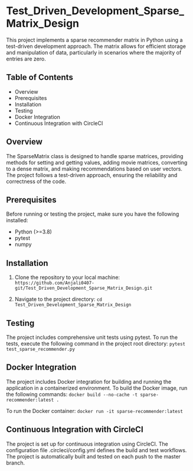 # Test_Driven_Development_Sparse_Matrix_Design
This project implements a sparse recommender matrix in Python using a test-driven development approach. The matrix allows for efficient storage and manipulation of data, particularly in scenarios where the majority of entries are zero.

## Table of Contents
- Overview
- Prerequisites
- Installation
- Testing
- Docker Integration
- Continuous Integration with CircleCI

## Overview
The SparseMatrix class is designed to handle sparse matrices, providing methods for setting and getting values, adding movie matrices, converting to a dense matrix, and making recommendations based on user vectors. The project follows a test-driven approach, ensuring the reliability and correctness of the code.

## Prerequisites
Before running or testing the project, make sure you have the following installed:
- Python (>=3.8)
- pytest
- numpy

## Installation
1. Clone the repository to your local machine:
`https://github.com/Anjali0407-git/Test_Driven_Development_Sparse_Matrix_Design.git`

2. Navigate to the project directory:
`cd Test_Driven_Development_Sparse_Matrix_Design`

## Testing
The project includes comprehensive unit tests using pytest. To run the tests, execute the following command in the project root directory:
`pytest test_sparse_recommender.py`

## Docker Integration
The project includes Docker integration for building and running the application in a containerized environment. To build the Docker image, run the following commands:
`docker build --no-cache -t sparse-recommender:latest .`

To run the Docker container:
`docker run -it sparse-recommender:latest`

## Continuous Integration with CircleCI
The project is set up for continuous integration using CircleCI. The configuration file .circleci/config.yml defines the build and test workflows. The project is automatically built and tested on each push to the master branch.

